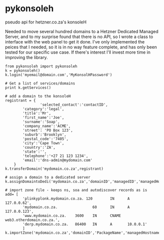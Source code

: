 # pykonsoleh
pseudo api for hetzner.co.za's konsoleH 

Needed to move several hundred domains to a Hetzner Dedicated Managed Server, and to my surprise found that there is no API, so I wrote a class to interface with the web panel to get it done. I've only implemented the peices that I needed, so it is in no way feature complete, and has only been tested for our specific use case. If there's interest I'll invest more time in improving the library.

```
from pykonsoleh import pykonsoleh
k = pykonsoleh()
k.login('myemail@domain.com','MyKonsolHPassword')

# Get a list of services/domains
print k.getServices()

# add a domain to the konsoleH
registrant = {
                'selected_contact':'contactID',
		'category':'legal',
		'title':'Mr',
		'first_name':'Joe',
		'surname':'Soap',
		'company_name':'ACME',
		'street': 'PO Box 123',
		'suburb':'Brooklyn',
		'postal_code':'7405',
		'city':'Cape Town', 
		'country':'ZA',
		'state':'',
		'telephone':'+27 21 123 1234',
		'email':'dns-admin@mydomain.com'
	}
k.transferDomain('mydomain.co.za',registrant)

# assign a domain to a dedicated server
k.assignDomaintoDedi('mydomain.co.za','domainID','managedID','managedHostname')

# import zone file - keeps ns, soa and autodiscover records as is
add= [
        'plinkyplonk.mydomain.co.za. 120        IN      A       127.0.0.62',
        'mydomain.co.za.                60      IN      A       127.0.0.123',
        'www.mydomain.co.za.    3600    IN      CNAME   web3.otherdomain.co.za.',
        'derp.mydomain.co.za.   86400   IN      A       10.0.0.1'
        ]
k.importZone('mydomain.co.za','domainID','PackageName','managedHostname','managedID',add=add)
```
